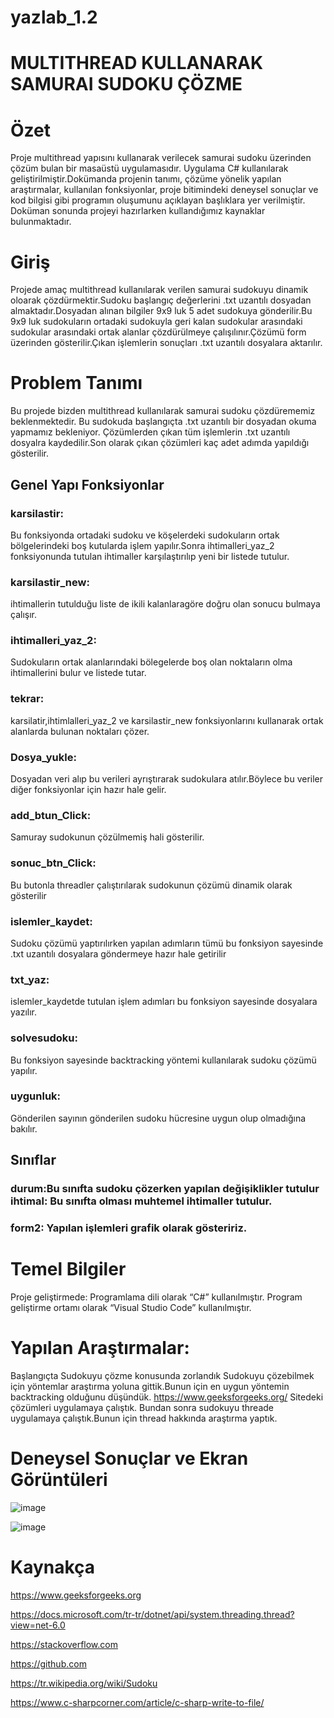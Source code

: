 # yazlab_1.2

# MULTITHREAD KULLANARAK SAMURAI SUDOKU ÇÖZME

# Özet

Proje multithread yapısını kullanarak verilecek samurai sudoku üzerinden çözüm bulan bir masaüstü uygulamasıdır. Uygulama C# kullanılarak
geliştirilmiştir.Dokümanda projenin tanımı, çözüme yönelik yapılan araştırmalar, kullanılan fonksiyonlar, proje bitimindeki deneysel sonuçlar ve kod bilgisi gibi programın oluşumunu açıklayan başlıklara yer verilmiştir. Doküman sonunda projeyi hazırlarken kullandığımız kaynaklar bulunmaktadır.

# Giriş

Projede amaç multithread kullanılarak verilen samurai sudokuyu dinamik oloarak çözdürmektir.Sudoku başlangıç değerlerini .txt uzantılı dosyadan almaktadır.Dosyadan alınan bilgiler 9x9 luk 5 adet sudokuya gönderilir.Bu 9x9 luk sudokuların ortadaki sudokuyla geri kalan sudokular arasındaki sudokular arasındaki ortak alanlar çözdürülmeye çalışılınır.Çözümü form üzerinden gösterilir.Çıkan işlemlerin sonuçları .txt uzantılı dosyalara aktarılır.

# Problem Tanımı

Bu projede bizden multithread kullanılarak samurai sudoku çözdürememiz beklenmektedir. Bu sudokuda başlangıçta .txt uzantılı bir dosyadan okuma yapmamız
bekleniyor. Çözümlerden çıkan tüm işlemlerin .txt uzantılı dosyalra kaydedilir.Son olarak çıkan çözümleri kaç adet adımda yapıldığı gösterilir.

## Genel Yapı Fonksiyonlar
### karsilastir:
Bu fonksiyonda ortadaki sudoku ve köşelerdeki sudokuların ortak bölgelerindeki boş kutularda işlem yapılır.Sonra ihtimalleri_yaz_2 fonksiyonunda tutulan ihtimaller karşılaştırılıp yeni bir listede tutulur.
### karsilastir_new:
ihtimallerin tutulduğu liste de ikili kalanlaragöre doğru olan sonucu bulmaya çalışır.
### ihtimalleri_yaz_2:
Sudokuların ortak alanlarındaki bölegelerde boş olan noktaların olma ihtimallerini bulur ve listede tutar.
### tekrar:
karsilatir,ihtimlalleri_yaz_2 ve karsilastir_new fonksiyonlarını kullanarak ortak alanlarda bulunan noktaları çözer.
### Dosya_yukle:
Dosyadan veri alıp bu verileri ayrıştırarak sudokulara atılır.Böylece bu veriler diğer fonksiyonlar için hazır hale gelir.
### add_btun_Click:
Samuray sudokunun çözülmemiş hali gösterilir.
### sonuc_btn_Click:
Bu butonla threadler çalıştırılarak sudokunun çözümü dinamik olarak gösterilir
### islemler_kaydet:
Sudoku çözümü yaptırılırken yapılan adımların tümü bu fonksiyon sayesinde .txt uzantılı dosyalara göndermeye hazır hale getirilir
### txt_yaz:
islemler_kaydetde tutulan işlem adımları bu fonksiyon sayesinde dosyalara yazılır.
### solvesudoku:
Bu fonksiyon sayesinde backtracking yöntemi kullanılarak sudoku çözümü yapılır.
### uygunluk:
Gönderilen sayının gönderilen sudoku hücresine uygun olup olmadığına bakılır.

## Sınıflar
### durum:Bu sınıfta sudoku çözerken yapılan değişiklikler tutulur ihtimal: Bu sınıfta olması muhtemel ihtimaller tutulur.
### form2: Yapılan işlemleri grafik olarak gösteririz.

# Temel Bilgiler
Proje geliştirmede:
Programlama dili olarak “C#” kullanılmıştır.
Program geliştirme ortamı olarak “Visual Studio Code” kullanılmıştır.

# Yapılan Araştırmalar:
Başlangıçta Sudokuyu çözme konusunda zorlandık Sudokuyu çözebilmek için yöntemlar araştırma yoluna gittik.Bunun için en uygun yöntemin backtracking olduğunu düşündük.
https://www.geeksforgeeks.org/ Sitedeki çözümleri uygulamaya çalıştık.
Bundan sonra sudokuyu threade uygulamaya çalıştık.Bunun için thread hakkında araştırma yaptık.

# Deneysel Sonuçlar ve Ekran Görüntüleri
![image](https://user-images.githubusercontent.com/58952369/180196544-5e3f8f2a-e968-44ec-9ef1-0a8fd64b2cc9.png)

![image](https://user-images.githubusercontent.com/58952369/180196640-a53dfe51-90c4-49da-8eab-98fdcab02130.png)


# Kaynakça 
https://www.geeksforgeeks.org

https://docs.microsoft.com/tr-tr/dotnet/api/system.threading.thread?view=net-6.0 

https://stackoverflow.com

https://github.com 

https://tr.wikipedia.org/wiki/Sudoku

https://www.c-sharpcorner.com/article/c-sharp-write-to-file/
